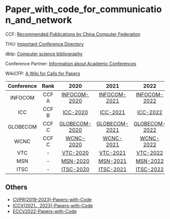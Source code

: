 # Paper_with_code_for_communication_and_network

CCF: [Recommended Publications by China Computer Federation](https://www.ccf.org.cn/Academic_Evaluation/By_category/)

THU: [Important Conference Directory](https://www.sist.tsinghua.edu.cn/__local/0/E3/67/303DEC8D1B54395036E70EECAF6_AD515DFB_5643C0.pdf?e=.pdf)

dblp: [Computer science bibliography](https://dblp.org/)

Conference Partner: [Information about Academic Conferences](https://www.myhuiban.com/)

WikiCFP: [A Wiki for Calls for Papers](http://www.wikicfp.com/cfp/)


| Conference | Rank | 2020 | 2021 | 2022 | 2023 | 2024 | ... | 
| :---: | :---: | :---: | :---: | :---: | :---: | :---: | :---: |
| INFOCOM | CCF A | [INFOCOM-2020](./INFOCOM2020_Paper_with_code.md) | [INFOCOM-2021](./INFOCOM2021_Paper_with_code.md) | [INFOCOM-2022](./INFOCOM2022_Paper_with_code.md) | INFOCOM-2023 | INFOCOM-2024 | ... | 
| ICC | CCF B | [ICC-2020](./ICC2020_Paper_with_code.md) | [ICC-2021](./ICC2021_Paper_with_code.md) | [ICC-2022](./ICC2022_Paper_with_code.md) | ICC-2023 | ICC-2024 | ... | 
| GLOBECOM | CCF C | [GLOBECOM-2020](./GLOBECOM2020_Paper_with_code.md) | [GLOBECOM-2021](./GLOBECOM2021_Paper_with_code.md) | [GLOBECOM-2022](./GLOBECOM2022_Paper_with_code.md)| GLOBECOM-2023 | GLOBECOM-2024 | ... |
| WCNC | CCF C | [WCNC-2020](./WCNC2020_Paper_with_code.md) | [WCNC-2021](./WCNC2021_Paper_with_code.md) | [WCNC-2022](./WCNC2022_Paper_with_code.md) | [WCNC-2023](./WCNC2023_Paper_with_code.md) | WCNC-2024 | ... | 
| VTC | - | [VTC-2020](./VTC2020_Paper_with_code.md) | [VTC-2021](./VTC2021_Paper_with_code.md) | [VTC-2022](./VTC2022_Paper_with_code.md) | VTC-2023 | VTC-2024 | ... | 
| MSN | - | [MSN-2020](./MSN2020_Paper_with_code.md) | [MSN-2021](./MSN2021_Paper_with_code.md) | [MSN-2022](./MSN2022_Paper_with_code.md) | MSN-2023 | MSN-2024 | ... | 
| ITSC | - | [ITSC-2020](./Conference_paper/ITSC_Paper_with_code/ITSC2020_Paper_with_code.md) | [ITSC-2021](./Conference_paper/ITSC_Paper_with_code/ITSC2021_Paper_with_code.md) | [ITSC-2022](./Conference_paper/ITSC_Paper_with_code/ITSC2022_Paper_with_code.md) | ITSC-2023 | ITSC-2024 | ... | 

## Others
- [CVPR(2019-2023)-Papers-with-Code](https://github.com/amusi/ICCV2023-Papers-with-Code)
- [ICCV(2021、2023)-Papers-with-Code](https://github.com/amusi/ICCV2023-Papers-with-Code)
- [ECCV2022-Papers-with-Code](https://github.com/amusi/ECCV2022-Papers-with-Code)
